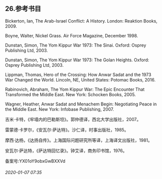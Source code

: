 ## 26.参考书目
Bickerton, Ian, The Arab-Israel Conflict: A History. London: Reaktion Books, 2009.


Boyne, Walter, Nickel Grass. Air Force Magazine, December 1998.


Dunstan, Simon, The Yom Kippur War 1973: The Sinai. Oxford: Osprey Publishing Ltd, 2003.


Dunstan, Simon, The Yom Kippur War 1973: The Golan Heights. Oxford: Osprey Publishing Ltd, 2003.


Lippman, Thomas, Hero of the Crossing: How Anwar Sadat and the 1973 War Changed the World. Lincoln, NE, United States: Potomac Books, 2016.


Rabinovich, Abraham, The Yom Kippur War: The Epic Encounter That Transformed the Middle East. New York: Schocken Books, 2005.


Wagner, Heather, Anwar Sadat and Menachem Begin: Negotiating Peace in the Middle East. New York: Infobase Publishing, 2007.


吉米·卡特，《牢墙内的巴勒斯坦》。郭仲德译，西北大学出版社，2007。


雷蒙德·卡罗尔，《安瓦尔·萨达特》。沙仁译，时事出版社，1985。


摩西·达杨，《达扬自传》。上海国际问题研究所等译，上海译文出版社，1981。


安瓦尔·萨达特，《萨达特回忆录》。钟艾译，商务印书馆，1976。


备案号:YX01oY9obxGwBXXVd


###### 2020-01-07 07:35
